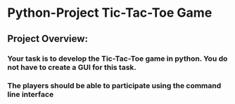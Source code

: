 # Python-Project Tic-Tac-Toe Game
## Project Overview:
### Your task is to develop the Tic-Tac-Toe game in python. You do not have to create a GUI for this task.
### The players should be able to participate using the command line interface
